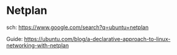 # Netplan
sch: https://www.google.com/search?q=ubuntu+netplan

Guide: https://ubuntu.com/blog/a-declarative-approach-to-linux-networking-with-netplan
